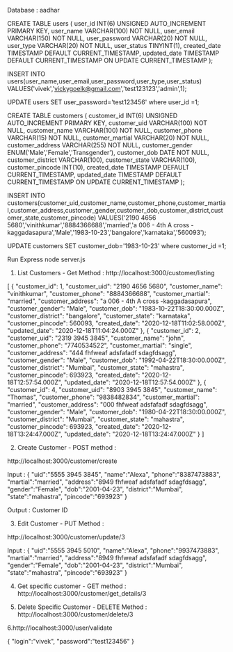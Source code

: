 Database : aadhar

CREATE TABLE users (
user_id INT(6) UNSIGNED AUTO_INCREMENT PRIMARY KEY,
user_name VARCHAR(100) NOT NULL,
user_email VARCHAR(150) NOT NULL,
user_password VARCHAR(20) NOT NULL,
user_type VARCHAR(20) NOT NULL,
user_status TINYINT(1),
created_date TIMESTAMP DEFAULT CURRENT_TIMESTAMP,
updated_date TIMESTAMP DEFAULT CURRENT_TIMESTAMP ON UPDATE CURRENT_TIMESTAMP
);

INSERT INTO users(user_name,user_email,user_password,user_type,user_status)
VALUES('vivek','vickygoelk@gmail.com','test123123','admin',1);

UPDATE users SET user_password='test123456' where user_id =1;

CREATE TABLE customers (
customer_id INT(6) UNSIGNED AUTO_INCREMENT PRIMARY KEY,
customer_uid VARCHAR(100) NOT NULL,
customer_name VARCHAR(100) NOT NULL,
customer_phone VARCHAR(15) NOT NULL,
customer_martial VARCHAR(20) NOT NULL,
customer_address VARCHAR(255) NOT NULL,
customer_gender ENUM('Male','Female','Transgender'),
customer_dob DATE NOT NULL,
customer_district VARCHAR(100),
customer_state VARCHAR(100),
customer_pincode INT(10),
created_date TIMESTAMP DEFAULT CURRENT_TIMESTAMP,
updated_date TIMESTAMP DEFAULT CURRENT_TIMESTAMP ON UPDATE CURRENT_TIMESTAMP
);

INSERT INTO customers(customer_uid,customer_name,customer_phone,customer_martial,customer_address,customer_gender,customer_dob,customer_district,customer_state,customer_pincode)
VALUES('2190 4656 5680','vinithkumar','8884366688','married','a 006 - 4th A cross -kaggadasapura','Male','1983-10-23','bangalore','karnataka','560093');

UPDATE customers SET customer_dob='1983-10-23' where customer_id =1;

Run Express
node server.js

1. List Customers - Get Method :
   http://localhost:3000/customer/listing

[
{
"customer_id": 1,
"customer_uid": "2190 4656 5680",
"customer_name": "vinithkumar",
"customer_phone": "8884366688",
"customer_martial": "married",
"customer_address": "a 006 - 4th A cross -kaggadasapura",
"customer_gender": "Male",
"customer_dob": "1983-10-22T18:30:00.000Z",
"customer_district": "bangalore",
"customer_state": "karnataka",
"customer_pincode": 560093,
"created_date": "2020-12-18T11:02:58.000Z",
"updated_date": "2020-12-18T11:04:24.000Z"
},
{
"customer_id": 2,
"customer_uid": "2319 3945 3845",
"customer_name": "john",
"customer_phone": "7740534522",
"customer_martial": "single",
"customer_address": "444 fhfweaf adsfafadf sdagfdsagg",
"customer_gender": "Male",
"customer_dob": "1992-04-22T18:30:00.000Z",
"customer_district": "Mumbai",
"customer_state": "mahastra",
"customer_pincode": 693923,
"created_date": "2020-12-18T12:57:54.000Z",
"updated_date": "2020-12-18T12:57:54.000Z"
},
{
"customer_id": 4,
"customer_uid": "8903 3945 3845",
"customer_name": "Thomas",
"customer_phone": "9838482834",
"customer_martial": "married",
"customer_address": "000 fhfweaf adsfafadf sdagfdsagg",
"customer_gender": "Male",
"customer_dob": "1980-04-22T18:30:00.000Z",
"customer_district": "Mumbai",
"customer_state": "mahastra",
"customer_pincode": 693923,
"created_date": "2020-12-18T13:24:47.000Z",
"updated_date": "2020-12-18T13:24:47.000Z"
}
]

2. Create Customer - POST method :

http://localhost:3000/customer/create

Input :
{
"uid":"5555 3945 3845",
"name":"Alexa",
"phone":"8387473883",
"martial":"married",
"address":"8949 fhfweaf adsfafadf sdagfdsagg",
"gender":"Female",
"dob":"2001-04-23",
"district":"Mumbai",
"state":"mahastra",
"pincode":"693923"
}

Output :
Customer ID

3. Edit Customer - PUT Method :

http://localhost:3000/customer/update/3

Input :
{
"uid":"5555 3945 5010",
"name":"Alexa",
"phone":"9937473883",
"martial":"married",
"address":"8949 fhfweaf adsfafadf sdagfdsagg",
"gender":"Female",
"dob":"2001-04-23",
"district":"Mumbai",
"state":"mahastra",
"pincode":"693923"
}

4. Get specific customer - GET method :
   http://localhost:3000/customer/get_details/3

5. Delete Specific Customer - DELETE Method :
   http://localhost:3000/customer/delete/3

6.http://localhost:3000/user/validate

{
"login":"vivek",
"password":"test123456"
}
